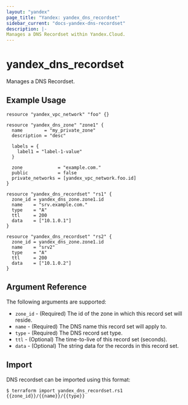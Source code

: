 ```yaml
---
layout: "yandex"
page_title: "Yandex: yandex_dns_recordset"
sidebar_current: "docs-yandex-dns-recordset"
description: |-
Manages a DNS Recordset within Yandex.Cloud.
---
```


# yandex\_dns\_recordset

Manages a DNS Recordset.

## Example Usage

```hcl
resource "yandex_vpc_network" "foo" {}

resource "yandex_dns_zone" "zone1" {
  name        = "my_private_zone"
  description = "desc"

  labels = {
    label1 = "label-1-value"
  }

  zone             = "example.com."
  public           = false
  private_networks = [yandex_vpc_network.foo.id]
}

resource "yandex_dns_recordset" "rs1" {
  zone_id = yandex_dns_zone.zone1.id
  name    = "srv.example.com."
  type    = "A"
  ttl     = 200
  data    = ["10.1.0.1"]
}

resource "yandex_dns_recordset" "rs2" {
  zone_id = yandex_dns_zone.zone1.id
  name    = "srv2"
  type    = "A"
  ttl     = 200
  data    = ["10.1.0.2"]
}
```

## Argument Reference

The following arguments are supported:

* `zone_id` - (Required) The id of the zone in which this record set will reside.
* `name` - (Required) The DNS name this record set will apply to.
* `type` - (Required) The DNS record set type.
* `ttl` - (Optional) The time-to-live of this record set (seconds).
* `data` - (Optional) The string data for the records in this record set.

## Import

DNS recordset can be imported using this format:

```
$ terraform import yandex_dns_recordset.rs1 {{zone_id}}/{{name}}/{{type}}
```
